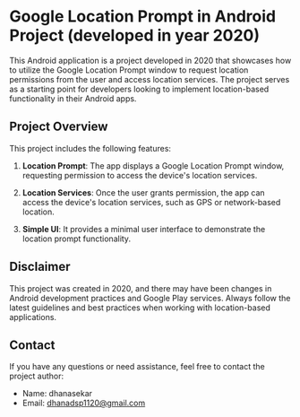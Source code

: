 # Google Location Prompt in Android Project (developed in year 2020)

This Android application is a project developed in 2020 that showcases how to utilize the Google Location Prompt window to request location permissions from the user and access location services. The project serves as a starting point for developers looking to implement location-based functionality in their Android apps.

## Project Overview

This project includes the following features:

1. **Location Prompt**: The app displays a Google Location Prompt window, requesting permission to access the device's location services.

2. **Location Services**: Once the user grants permission, the app can access the device's location services, such as GPS or network-based location.

3. **Simple UI**: It provides a minimal user interface to demonstrate the location prompt functionality.


## Disclaimer

This project was created in 2020, and there may have been changes in Android development practices and Google Play services. Always follow the latest guidelines and best practices when working with location-based applications.

## Contact

If you have any questions or need assistance, feel free to contact the project author:

- Name: dhanasekar 
- Email: dhanadsp1120@gmail.com 

